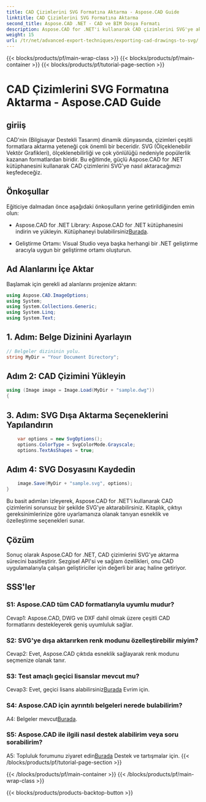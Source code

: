 ```yaml
---
title: CAD Çizimlerini SVG Formatına Aktarma - Aspose.CAD Guide
linktitle: CAD Çizimlerini SVG Formatına Aktarma
second_title: Aspose.CAD .NET - CAD ve BIM Dosya Formatı
description: Aspose.CAD for .NET'i kullanarak CAD çizimlerini SVG'ye aktarmanın kusursuz sürecini keşfedin. CAD geliştirmenizi esneklik ve özelleştirmeyle geliştirin.
weight: 15
url: /tr/net/advanced-export-techniques/exporting-cad-drawings-to-svg/
---
```


{{< blocks/products/pf/main-wrap-class >}}
{{< blocks/products/pf/main-container >}}
{{< blocks/products/pf/tutorial-page-section >}}

# CAD Çizimlerini SVG Formatına Aktarma - Aspose.CAD Guide

## giriiş

CAD'nin (Bilgisayar Destekli Tasarım) dinamik dünyasında, çizimleri çeşitli formatlara aktarma yeteneği çok önemli bir beceridir. SVG (Ölçeklenebilir Vektör Grafikleri), ölçeklenebilirliği ve çok yönlülüğü nedeniyle popülerlik kazanan formatlardan biridir. Bu eğitimde, güçlü Aspose.CAD for .NET kütüphanesini kullanarak CAD çizimlerini SVG'ye nasıl aktaracağımızı keşfedeceğiz.

## Önkoşullar

Eğiticiye dalmadan önce aşağıdaki önkoşulların yerine getirildiğinden emin olun:

-  Aspose.CAD for .NET Library: Aspose.CAD for .NET kütüphanesini indirin ve yükleyin. Kütüphaneyi bulabilirsiniz[Burada](https://releases.aspose.com/cad/net/).

- Geliştirme Ortamı: Visual Studio veya başka herhangi bir .NET geliştirme aracıyla uygun bir geliştirme ortamı oluşturun.

## Ad Alanlarını İçe Aktar

Başlamak için gerekli ad alanlarını projenize aktarın:

```csharp
using Aspose.CAD.ImageOptions;
using System;
using System.Collections.Generic;
using System.Linq;
using System.Text;
```

## 1. Adım: Belge Dizinini Ayarlayın

```csharp
// Belgeler dizininin yolu.
string MyDir = "Your Document Directory";
```

## Adım 2: CAD Çizimini Yükleyin

```csharp
using (Image image = Image.Load(MyDir + "sample.dwg"))
{
```

## 3. Adım: SVG Dışa Aktarma Seçeneklerini Yapılandırın

```csharp
    var options = new SvgOptions();
    options.ColorType = SvgColorMode.Grayscale;
    options.TextAsShapes = true;
```

## Adım 4: SVG Dosyasını Kaydedin

```csharp
    image.Save(MyDir + "sample.svg", options);
}
```

Bu basit adımları izleyerek, Aspose.CAD for .NET'i kullanarak CAD çizimlerini sorunsuz bir şekilde SVG'ye aktarabilirsiniz. Kitaplık, çıktıyı gereksinimlerinize göre uyarlamanıza olanak tanıyan esneklik ve özelleştirme seçenekleri sunar.

## Çözüm

Sonuç olarak Aspose.CAD for .NET, CAD çizimlerini SVG'ye aktarma sürecini basitleştirir. Sezgisel API'si ve sağlam özellikleri, onu CAD uygulamalarıyla çalışan geliştiriciler için değerli bir araç haline getiriyor.

## SSS'ler

### S1: Aspose.CAD tüm CAD formatlarıyla uyumlu mudur?

Cevap1: Aspose.CAD, DWG ve DXF dahil olmak üzere çeşitli CAD formatlarını destekleyerek geniş uyumluluk sağlar.

### S2: SVG'ye dışa aktarırken renk modunu özelleştirebilir miyim?

Cevap2: Evet, Aspose.CAD çıktıda esneklik sağlayarak renk modunu seçmenize olanak tanır.

### S3: Test amaçlı geçici lisanslar mevcut mu?

 Cevap3: Evet, geçici lisans alabilirsiniz[Burada](https://purchase.aspose.com/temporary-license/) Evrim için.

### S4: Aspose.CAD için ayrıntılı belgeleri nerede bulabilirim?

 A4: Belgeler mevcut[Burada](https://reference.aspose.com/cad/net/).

### S5: Aspose.CAD ile ilgili nasıl destek alabilirim veya soru sorabilirim?

 A5: Topluluk forumunu ziyaret edin[Burada](https://forum.aspose.com/c/cad/19) Destek ve tartışmalar için.
{{< /blocks/products/pf/tutorial-page-section >}}

{{< /blocks/products/pf/main-container >}}
{{< /blocks/products/pf/main-wrap-class >}}

{{< blocks/products/products-backtop-button >}}
